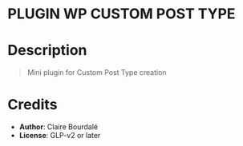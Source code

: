 PLUGIN WP CUSTOM POST TYPE
==

# Description

> Mini plugin for Custom Post Type creation

# Credits

* **Author**: Claire Bourdalé
* **License**: GLP-v2 or later

